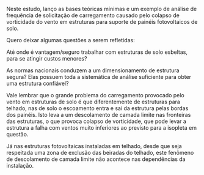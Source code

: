 Neste estudo, lanço as bases teóricas mínimas e um exemplo de análise de frequência de solicitação de carregamento causado pelo colapso de vorticidade do vento em estruturas para suporte de painéis fotovoltaicos de solo. 

Quero deixar algumas questões a serem refletidas:

Até onde é vantagem/seguro trabalhar com estruturas de solo esbeltas, para se atingir custos menores?

As normas nacionais conduzem a um dimensionamento de estrutura segura? Elas possuem toda a sistemática de análise suficiente para obter uma estrutura confiável?

Vale lembrar que o grande problema do carregamento provocado pelo vento em estruturas de solo é que diferentemente de estruturas para telhado, nas de solo o escoamento entra e sai da estrutura pelas bordas dos painéis. Isto leva a um descolamento de camada limite nas fronteiras das estruturas, o que provoca colapso de vorticidade, que pode levar a estrutura a falha com ventos muito inferiores ao previsto para a isopleta em questão. 

Já nas estruturas fotovoltaicas instaladas em telhado, desde que seja respeitada uma zona de exclusão das beiradas do telhado, este fenômeno de descolamento de camada limite não acontece nas dependências da instalação.


